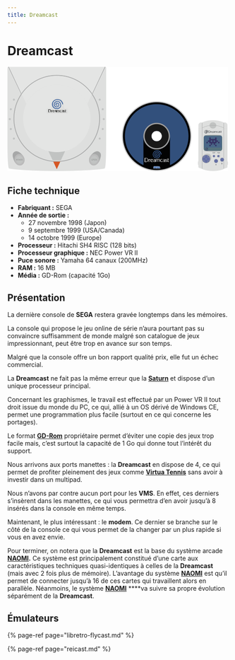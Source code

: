 ```yaml
---
title: Dreamcast
---
```


# Dreamcast

![](/migration-images/emulateurs/consoles-de-salon/dreamcast/image%20%28158%29.png)

## Fiche technique

* **Fabriquant :** SEGA
* **Année de sortie :**
  * 27 novembre 1998 \(Japon\)
  * 9 septembre 1999 \(USA/Canada\)
  * 14 octobre 1999 \(Europe\)
* **Processeur :** Hitachi SH4 RISC \(128 bits\)
* **Processeur graphique :** NEC Power VR II 
* **Puce sonore :** Yamaha 64 canaux \(200MHz\)
* **RAM :** 16 MB
* **Média :** GD-Rom \(capacité 1Go\)

## Présentation

La dernière console de **SEGA** restera gravée longtemps dans les mémoires.

La console qui propose le jeu online de série n’aura pourtant pas su convaincre suffisamment de monde malgré son catalogue de jeux impressionnant, peut être trop en avance sur son temps.

Malgré que la console offre un bon rapport qualité prix, elle fut un échec commercial.

La **Dreamcast** ne fait pas la même erreur que la [**Saturn**](/fr/emulateurs/consoles-de-salon/saturn) et dispose d’un unique processeur principal.

Concernant les graphismes, le travail est effectué par un Power VR II tout droit issue du monde du PC, ce qui, allié à un OS dérivé de Windows CE, permet une programmation plus facile \(surtout en ce qui concerne les portages\).

Le format [**GD-Rom**](https://fr.wikipedia.org/wiki/GD-ROM) propriétaire permet d’éviter une copie des jeux trop facile mais, c’est surtout la capacité de 1 Go qui donne tout l’intérêt du support.

Nous arrivons aux ports manettes : la **Dreamcast** en dispose de 4, ce qui permet de profiter pleinement des jeux comme [**Virtua Tennis**](https://fr.wikipedia.org/wiki/Virtua_Tennis) sans avoir à investir dans un multipad.

Nous n’avons par contre aucun port pour les **VMS**. En effet, ces derniers s’insèrent dans les manettes, ce qui vous permettra d’en avoir jusqu’à 8 insérés dans la console en même temps.

Maintenant, le plus intéressant : le **modem**. Ce dernier se branche sur le côté de la console ce qui vous permet de la changer par un plus rapide si vous en avez envie. 

Pour terminer, on notera que la **Dreamcast** est la base du système arcade [**NAOMI**](/fr/emulateurs/arcade/naomi)**.** Ce système est principalement constitué d’une carte aux caractéristiques techniques quasi-identiques à celles de la **Dreamcast** \(mais avec 2 fois plus de mémoire\). L’avantage du système [**NAOMI**](/fr/emulateurs/arcade/naomi) est qu’il permet de connecter jusqu’à 16 de ces cartes qui travaillent alors en parallèle. Néanmoins, le système [**NAOMI**](/fr/emulateurs/arcade/naomi) ****va suivre sa propre évolution séparément de la **Dreamcast**.

## Émulateurs

{% page-ref page="libretro-flycast.md" %}

{% page-ref page="reicast.md" %}

